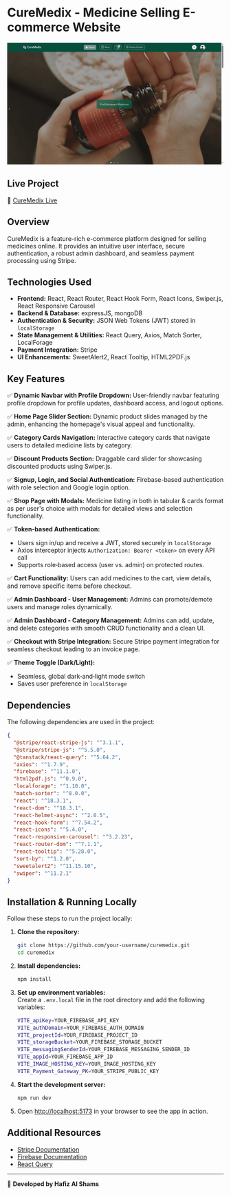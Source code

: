 # CureMedix - Medicine Selling E-commerce Website

![CureMedix Screenshot](public/Screenshot-1.png)

## Live Project  
🔗 [CureMedix Live](https://cure-medix-by-hafiz-al-shams1917.netlify.app/)

## Overview  
CureMedix is a feature-rich e-commerce platform designed for selling medicines online. It provides an intuitive user interface, secure authentication, a robust admin dashboard, and seamless payment processing using Stripe.

## Technologies Used  
- **Frontend:** React, React Router, React Hook Form, React Icons, Swiper.js, React Responsive Carousel
- **Backend & Database:** expressJS, mongoDB
- **Authentication & Security:** JSON Web Tokens (JWT) stored in `localStorage`
- **State Management & Utilities:** React Query, Axios, Match Sorter, LocalForage
- **Payment Integration:** Stripe
- **UI Enhancements:** SweetAlert2, React Tooltip, HTML2PDF.js

## Key Features  
✅ **Dynamic Navbar with Profile Dropdown:** User-friendly navbar featuring profile dropdown for profile updates, dashboard access, and logout options.  

✅ **Home Page Slider Section:** Dynamic product slides managed by the admin, enhancing the homepage's visual appeal and functionality.  

✅ **Category Cards Navigation:** Interactive category cards that navigate users to detailed medicine lists by category.  

✅ **Discount Products Section:** Draggable card slider for showcasing discounted products using Swiper.js.  

✅ **Signup, Login, and Social Authentication:** Firebase-based authentication with role selection and Google login option.  

✅ **Shop Page with Modals:** Medicine listing in both in tabular & cards format as per user's choice with modals for detailed views and selection functionality.  

✅ **Token‑based Authentication:**  
  - Users sign in/up and receive a JWT, stored securely in `localStorage`  
  - Axios interceptor injects `Authorization: Bearer <token>` on every API call  
  - Supports role‑based access (user vs. admin) on protected routes.  

✅ **Cart Functionality:** Users can add medicines to the cart, view details, and remove specific items before checkout.  

✅ **Admin Dashboard - User Management:** Admins can promote/demote users and manage roles dynamically.  

✅ **Admin Dashboard - Category Management:** Admins can add, update, and delete categories with smooth CRUD functionality and a clean UI.  

✅ **Checkout with Stripe Integration:** Secure Stripe payment integration for seamless checkout leading to an invoice page.

✅ **Theme Toggle (Dark/Light):**  
  - Seamless, global dark‑and‑light mode switch  
  - Saves user preference in `localStorage` 


## Dependencies  
The following dependencies are used in the project:  

```json
{
  "@stripe/react-stripe-js": "^3.1.1",
  "@stripe/stripe-js": "^5.5.0",
  "@tanstack/react-query": "^5.64.2",
  "axios": "^1.7.9",
  "firebase": "^11.1.0",
  "html2pdf.js": "^0.9.0",
  "localforage": "^1.10.0",
  "match-sorter": "^8.0.0",
  "react": "^18.3.1",
  "react-dom": "^18.3.1",
  "react-helmet-async": "^2.0.5",
  "react-hook-form": "^7.54.2",
  "react-icons": "^5.4.0",
  "react-responsive-carousel": "^3.2.23",
  "react-router-dom": "^7.1.1",
  "react-tooltip": "^5.28.0",
  "sort-by": "^1.2.0",
  "sweetalert2": "^11.15.10",
  "swiper": "^11.2.1"
}
```

## Installation & Running Locally  
Follow these steps to run the project locally:

1. **Clone the repository:**  
   ```sh
   git clone https://github.com/your-username/curemedix.git
   cd curemedix
   ```

2. **Install dependencies:**  
   ```sh
   npm install
   ```

3. **Set up environment variables:**  
   Create a `.env.local` file in the root directory and add the following variables:

   ```sh
   VITE_apiKey=YOUR_FIREBASE_API_KEY
   VITE_authDomain=YOUR_FIREBASE_AUTH_DOMAIN
   VITE_projectId=YOUR_FIREBASE_PROJECT_ID
   VITE_storageBucket=YOUR_FIREBASE_STORAGE_BUCKET
   VITE_messagingSenderId=YOUR_FIREBASE_MESSAGING_SENDER_ID
   VITE_appId=YOUR_FIREBASE_APP_ID
   VITE_IMAGE_HOSTING_KEY=YOUR_IMAGE_HOSTING_KEY
   VITE_Payment_Gateway_PK=YOUR_STRIPE_PUBLIC_KEY
   ```

4. **Start the development server:**  
   ```sh
   npm run dev
   ```

5. Open [http://localhost:5173](http://localhost:5173) in your browser to see the app in action.

## Additional Resources  
- [Stripe Documentation](https://stripe.com/docs)
- [Firebase Documentation](https://firebase.google.com/docs)
- [React Query](https://tanstack.com/query/latest/docs/react/overview)

---

🚀 **Developed by Hafiz Al Shams**
